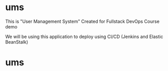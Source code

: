 # ums

This is "User Management System" Created for Fullstack DevOps Course demo

We will be using this application to deploy using CI/CD (Jenkins and Elastic BeanStalk) 
# ums
